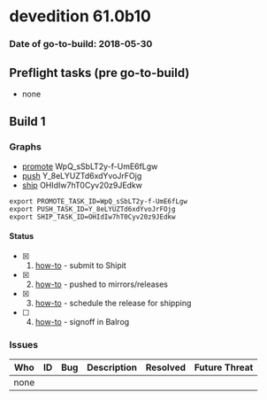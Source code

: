 # devedition 61.0b10

### Date of go-to-build: 2018-05-30

## Preflight tasks (pre go-to-build)
- none

## Build 1  

### Graphs
* [promote](https://tools.taskcluster.net/push-inspector/#/WpQ_sSbLT2y-f-UmE6fLgw) WpQ_sSbLT2y-f-UmE6fLgw
* [push](https://tools.taskcluster.net/push-inspector/#/Y_8eLYUZTd6xdYvoJrFOjg) Y_8eLYUZTd6xdYvoJrFOjg
* [ship](https://tools.taskcluster.net/push-inspector/#/OHIdIw7hT0Cyv20z9JEdkw) OHIdIw7hT0Cyv20z9JEdkw
```
export PROMOTE_TASK_ID=WpQ_sSbLT2y-f-UmE6fLgw
export PUSH_TASK_ID=Y_8eLYUZTd6xdYvoJrFOjg
export SHIP_TASK_ID=OHIdIw7hT0Cyv20z9JEdkw
```


#### Status
- [x] 1.  [how-to](https://wiki.mozilla.org/Release:Release_Automation_on_Mercurial:Starting_a_Release#Submit_to_Ship_It)  - submit to Shipit
- [x] 2.  [how-to](https://github.com/mozilla-releng/releasewarrior-2.0/blob/master/docs/release-promotion/desktop/howto.md#push-artifacts-to-releases-directory)  - pushed to mirrors/releases
- [x] 3.  [how-to](https://github.com/mozilla-releng/releasewarrior-2.0/blob/master/docs/release-promotion/desktop/howto.md#ship-the-release)  - schedule the release for shipping
- [ ] 4.  [how-to](https://github.com/mozilla-releng/releasewarrior-2.0/blob/master/docs/release-promotion/desktop/howto.md#obtain-sign-offs-for-changes)  - signoff in Balrog

### Issues
| Who                 | ID               | Bug                                                                 | Description                | Resolved                | Future Threat                |
| ------------------- | ---------------- | ------------------------------------------------------------------- | -------------------------- | ----------------------- | ---------------------------- |
| none | | | | | |

